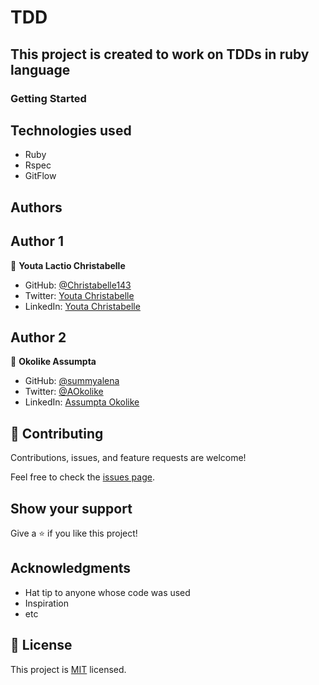 # TDD

## This project is created to work on TDDs in ruby language

### Getting Started

## Technologies used

- Ruby
- Rspec
- GitFlow

## Authors

## Author 1

👤 **Youta Lactio Christabelle**

- GitHub: [@Christabelle143](https://github.com/Christabelle143)
- Twitter: [Youta Christabelle](https://twitter.com/christabelleyo)
- LinkedIn: [Youta Christabelle](https://www.linkedin.com/in/youta-christabelle-124b45232/)

## Author 2

👤 **Okolike Assumpta**

- GitHub: [@summyalena](https://github.com/summyalena)
- Twitter: [@AOkolike](https://twitter.com/alena_okolike)
- LinkedIn: [Assumpta Okolike](https://www.linkedin.com/in/assumpta-okolike/)

## 🤝 Contributing

Contributions, issues, and feature requests are welcome!

Feel free to check the [issues page](../../issues/).

## Show your support

Give a ⭐️ if you like this project!

## Acknowledgments

- Hat tip to anyone whose code was used
- Inspiration
- etc

## 📝 License

This project is [MIT](./MIT.md) licensed.
